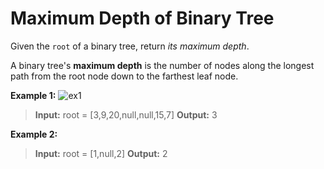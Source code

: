 # Maximum Depth of Binary Tree

Given the `root` of a binary tree, return *its maximum depth*.

A binary tree's **maximum depth** is the number of nodes along the longest path from the root node down to the farthest leaf node.

**Example 1:**
![ex1](https://assets.leetcode.com/uploads/2020/11/26/tmp-tree.jpg)
> **Input:** root = [3,9,20,null,null,15,7]
> **Output:** 3


**Example 2:**
> **Input:** root = [1,null,2]
> **Output:** 2

